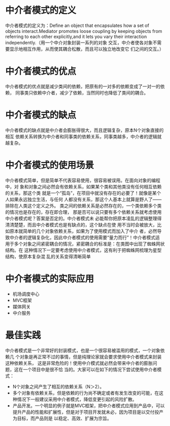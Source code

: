 # 中介者模式的定义
中介者模式的定义为：Define an object that encapsulates how a set of
objects interact.Mediator promotes loose coupling by keeping objects
from referring to each other explicitly,and it lets you vary their
interaction independently.（用一个中介对象封装一系列的对象
交互，中介者使各对象不需要显示地相互作用，从而使其耦合松散，而且可以独立地改变它
们之间的交互。）

# 中介者模式的优点
中介者模式的优点就是减少类间的依赖，把原有的一对多的依赖变成了一对一的依赖，
同事类只依赖中介者，减少了依赖，当然同时也降低了类间的耦合。

# 中介者模式的缺点
中介者模式的缺点就是中介者会膨胀得很大，而且逻辑复杂，原本N个对象直接的相互
依赖关系转换为中介者和同事类的依赖关系，同事类越多，中介者的逻辑就越复杂。

# 中介者模式的使用场景
中介者模式简单，但是简单不代表容易使用，很容易被误用。在面向对象的编程中，对
象和对象之间必然会有依赖关系，如果某个类和其他类没有任何相互依赖的关系，那这个类
就是一个“孤岛”，在项目中就没有存在的必要了！就像是某个人如果永远独立生活，与任何
人都没有关系，那这个人基本上就算是野人了——排除在人类这个定义之外。
类之间的依赖关系是必然存在的，一个类依赖多个类的情况也是存在的，存在即合理，
那是否可以说只要有多个依赖关系就考虑使用中介者模式呢？答案是否定的。中介者模式未
必能帮你把原本凌乱的逻辑整理得清清楚楚，而且中介者模式也是有缺点的，这个缺点在使
用不当时会被放大，比如原本就简单的几个对象依赖关系，如果为了使用模式而加入了中介
者，必然导致中介者的逻辑复杂化，因此中介者模式的使用需要“量力而行”！中介者模式适
用于多个对象之间紧密耦合的情况，紧密耦合的标准是：在类图中出现了蜘蛛网状结构。在
这种情况下一定要考虑使用中介者模式，这有利于把蜘蛛网梳理为星型结构，使原本复杂混
乱的关系变得清晰简单

# 中介者模式的实际应用
* 机场调度中心
* MVC框架
* 媒体网关
* 中介服务

# 最佳实践
中介者模式是一个非常好的封装模式，也是一个很容易被滥用的模式，一个对象依赖几
个对象是再正常不过的事情，但是纯理论家就会要求使用中介者模式来封装这种依赖关系，
这是非常危险的！使用中介模式就必然会带来中介者的膨胀问题，这在一个项目中是很不恰
当的。大家可以在如下的情况下尝试使用中介者模式：
* N个对象之间产生了相互的依赖关系（N＞2）。
* 多个对象有依赖关系，但是依赖的行为尚不确定或者有发生改变的可能，在这种情况下一般建议采用中介者模式，降低变更引起的风险扩散。
* 产品开发。一个明显的例子就是MVC框架，把中介者模式应用到产品中，可以提升产品的性能和扩展性，但是对于项目开发就未必，因为项目是以交付投产为目标，而产品则是 以稳定、高效、扩展为宗旨。